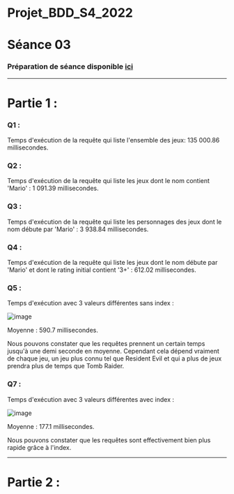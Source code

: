# Projet_BDD_S4_2022

# Séance 03

### Préparation de séance disponible [ici](preparation)

---

# Partie 1 :

### Q1 : 
Temps d'exécution de la requête qui liste l'ensemble des jeux: 135 000.86 millisecondes.
### Q2 : 
Temps d'exécution de la requête qui liste les jeux dont le nom contient 'Mario' : 1 091.39 millisecondes.
### Q3 : 
Temps d'exécution de la requête qui liste les personnages des jeux dont le nom débute par 'Mario' : 3 938.84 millisecondes.
### Q4 :
Temps d'exécution de la requête qui liste les jeux dont le nom débute par 'Mario' et dont le rating initial contient '3+' : 612.02 millisecondes.
### Q5 :
Temps d'exécution avec 3 valeurs différentes sans index :

![image](https://user-images.githubusercontent.com/49103056/158780765-e44317ed-6bf6-4ee6-b3fc-a065c0bbf3ff.png)

Moyenne : 590.7 millisecondes.

Nous pouvons constater que les requêtes prennent un certain temps jusqu'à une demi seconde en moyenne. Cependant cela dépend vraiment de chaque jeu, un jeu plus connu tel que Resident Evil et qui a plus de jeux prendra plus de temps que Tomb Raider.

### Q7 :
Temps d'exécution avec 3 valeurs différentes avec index :

![image](https://user-images.githubusercontent.com/49103056/158778539-e324dd27-feac-4271-9baf-8f34a6c8422e.png)

Moyenne : 177.1 millisecondes.

Nous pouvons constater que les requêtes sont effectivement bien plus rapide grâce à l'index.

---

# Partie 2 :
